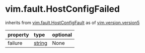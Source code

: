vim.fault.HostConfigFailed
==========================
inherits from [vim.fault.HostConfigFault](docs/vim.fault.HostConfigFault.md)
as of [vim.version.version5](docs/vim.version.md)

| property | type | optional |
|:---------|:-----|:---------|
| failure | [string](string.md "string") | None |
